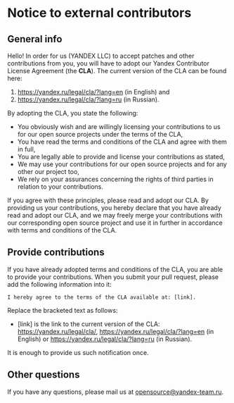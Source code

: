 # Notice to external contributors

## General info

Hello! In order for us (YANDEX LLC) to accept patches and other contributions from you, you will have to adopt
our Yandex Contributor License Agreement (the **CLA**). The current version of the CLA can be found here:

1. https://yandex.ru/legal/cla/?lang=en (in English) and
2. https://yandex.ru/legal/cla/?lang=ru (in Russian).

By adopting the CLA, you state the following:

- You obviously wish and are willingly licensing your contributions to us for our open source projects under
  the terms of the CLA,
- You have read the terms and conditions of the CLA and agree with them in full,
- You are legally able to provide and license your contributions as stated,
- We may use your contributions for our open source projects and for any other our project too,
- We rely on your assurances concerning the rights of third parties in relation to your contributions.

If you agree with these principles, please read and adopt our CLA. By providing us your contributions, you
hereby declare that you have already read and adopt our CLA, and we may freely merge your contributions with
our corresponding open source project and use it in further in accordance with terms and conditions of the
CLA.

## Provide contributions

If you have already adopted terms and conditions of the CLA, you are able to provide your contributions. When
you submit your pull request, please add the following information into it:

```
I hereby agree to the terms of the CLA available at: [link].
```

Replace the bracketed text as follows:

- [link] is the link to the current version of the CLA: https://yandex.ru/legal/cla/,
  https://yandex.ru/legal/cla/?lang=en (in English) or https://yandex.ru/legal/cla/?lang=ru (in Russian).

It is enough to provide us such notification once.

## Other questions

If you have any questions, please mail us at opensource@yandex-team.ru.
